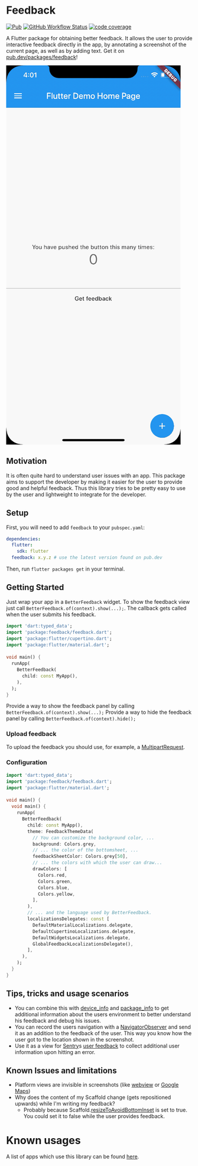 # Feedback

[![Pub](https://img.shields.io/pub/v/feedback.svg)](https://pub.dartlang.org/packages/feedback)
[![GitHub Workflow Status](https://github.com/ueman/feedback/workflows/flutter/badge.svg?branch=master)](https://github.com/ueman/feedback/actions?query=workflow%3Aflutter)
[![code coverage](https://codecov.io/gh/ueman/feedback/branch/master/graph/badge.svg)](https://codecov.io/gh/ueman/feedback)

A Flutter package for obtaining better feedback. It allows the user to provide interactive feedback 
directly in the app, by annotating a screenshot of the current page, as well as by adding text.
Get it on [pub.dev/packages/feedback](https://pub.dev/packages/feedback)!

![Example](img/example_0.1.0-beta.gif "Example")

## Motivation

It is often quite hard to understand user issues with an app.
This package aims to support the developer by making it easier for the user 
to provide good and helpful feedback. 
Thus this library tries to be pretty easy to use by the user and 
lightweight to integrate for the developer.

## Setup

First, you will need to add `feedback` to your `pubspec.yaml`:

```yaml
dependencies:
  flutter:
    sdk: flutter
  feedback: x.y.z # use the latest version found on pub.dev
```

Then, run `flutter packages get` in your terminal.

## Getting Started

Just wrap your app in a `BetterFeedback` widget.
To show the feedback view just call `BetterFeedback.of(context).show(...);`.
The callback gets called when the user submits his feedback. 

```dart
import 'dart:typed_data';
import 'package:feedback/feedback.dart';
import 'package:flutter/cupertino.dart';
import 'package:flutter/material.dart';

void main() {
  runApp(
    BetterFeedback(
      child: const MyApp(),
    ),
  );
}
```

Provide a way to show the feedback panel by calling `BetterFeedback.of(context).show(...);`
Provide a way to hide the feedback panel by calling  `BetterFeedback.of(context).hide();` 

### Upload feedback

To upload the feedback you should use, for example, a [MultipartRequest](https://pub.dev/documentation/http/latest/http/MultipartRequest-class.html).

### Configuration

```dart
import 'dart:typed_data';
import 'package:feedback/feedback.dart';
import 'package:flutter/material.dart';

void main() {
  void main() {
    runApp(
      BetterFeedback(
        child: const MyApp(),
        theme: FeedbackThemeData(
          // You can customize the background color, ...
          background: Colors.grey,
          // ... the color of the bottomsheet, ...
          feedbackSheetColor: Colors.grey[50],
          // ... the colors with which the user can draw...
          drawColors: [
            Colors.red,
            Colors.green,
            Colors.blue,
            Colors.yellow,
          ],
        ),
        // ... and the language used by BetterFeedback.
        localizationsDelegates: const [
          DefaultMaterialLocalizations.delegate,
          DefaultCupertinoLocalizations.delegate,
          DefaultWidgetsLocalizations.delegate,
          GlobalFeedbackLocalizationsDelegate(),
        ],
      ),
    );
  }
}
```

## Tips, tricks and usage scenarios

- You can combine this with [device_info](https://pub.dev/packages/device_info)
and [package_info](https://pub.dev/packages/package_info) to 
get additional information about the users environment to better understand
his feedback and debug his issues. 
- You can record the users navigation with a [NavigatorObserver](https://api.flutter.dev/flutter/widgets/NavigatorObserver-class.html) and send it as an addition to the 
feedback of the user. This way you know how the user got to the location shown
in the screenshot.
- Use it as a view for [Sentry](https://sentry.io/)s [user feedback](https://docs.sentry.io/enriching-error-data/user-feedback/?platform=browser) to collect additional user 
information upon hitting an error.

## Known Issues and limitations

- Platform views are invisible in screenshots (like [webview](https://pub.dev/packages/webview_flutter) or [Google Maps](https://pub.dev/packages/google_maps_flutter))
- Why does the content of my Scaffold change (gets repositioned upwards) while I'm
    writing my feedback?
    - Probably because Scaffold.[resizeToAvoidBottomInset](https://api.flutter.dev/flutter/material/Scaffold/resizeToAvoidBottomInset.html) 
      is set to true. You could set it to false while the user provides feedback.

# Known usages

A list of apps which use this library can be found [here](usages.md).

